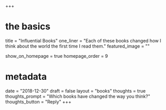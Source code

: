 +++
# the basics
title = "Influential Books"
one_liner = "Each of these books changed how I think about the world the first time I read them."
featured_image = ""

show_on_homepage = true
homepage_order = 9

# metadata
date = "2018-12-30"
draft = false
layout = "books"
thoughts = true
thoughts_prompt = "Which books have changed the way you think?"
thoughts_button = "Reply"
+++

